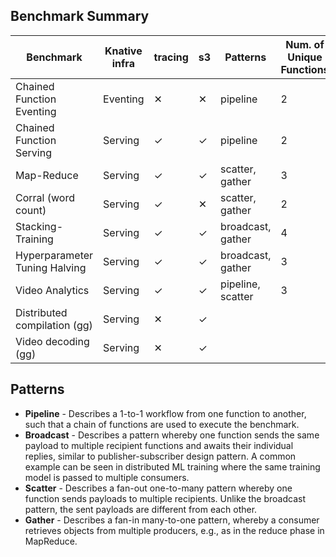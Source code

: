 ## Benchmark Summary

| Benchmark                     | Knative infra | tracing | s3   | Patterns | Num. of Unique Functions |
|-------------------------------|---------------|---------|------|----------|---|
| Chained Function Eventing     | Eventing      | ✕       | ✕    | pipeline | 2 |
| Chained Function Serving      | Serving       | ✓       | ✓    | pipeline | 2 |
| Map-Reduce                    | Serving       | ✓       | ✓    | scatter, gather | 3 |
| Corral (word count)           | Serving       | ✓       | ✕    | scatter, gather | 2 |
| Stacking-Training             | Serving       | ✓       | ✓    | broadcast, gather | 4 |
| Hyperparameter Tuning Halving | Serving       | ✓       | ✓    | broadcast, gather | 3 |
| Video Analytics               | Serving       | ✓       | ✓    | pipeline, scatter | 3 |
| Distributed compilation (gg)  | Serving       | ✕       | ✓    |   |   |
| Video decoding (gg)           | Serving       | ✕       | ✓    |   |   |

## Patterns

- **Pipeline** - Describes a 1-to-1 workflow from one function to another, such that a chain of 
functions are used to execute the benchmark.
- **Broadcast** - Describes a pattern whereby one function sends the same payload to multiple
recipient functions and awaits their individual replies, similar to publisher-subscriber design
pattern. A common example can be seen in distributed ML training where the same training model is
passed to multiple consumers.
- **Scatter** - Describes a fan-out one-to-many pattern whereby one function sends payloads to
multiple recipients. Unlike the broadcast pattern, the sent payloads are different from each other.
- **Gather** - Describes a fan-in many-to-one pattern, whereby a consumer retrieves objects from 
multiple producers, e.g., as in the reduce phase in MapReduce.